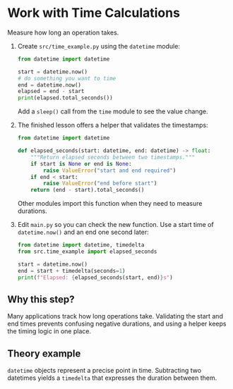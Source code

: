 # Work with Time Calculations

Measure how long an operation takes.

1. Create `src/time_example.py` using the `datetime` module:
   ```python
   from datetime import datetime

   start = datetime.now()
   # do something you want to time
   end = datetime.now()
   elapsed = end - start
   print(elapsed.total_seconds())
   ```
   Add a `sleep()` call from the `time` module to see the value change.
2. The finished lesson offers a helper that validates the timestamps:
   ```python
   from datetime import datetime

   def elapsed_seconds(start: datetime, end: datetime) -> float:
       """Return elapsed seconds between two timestamps."""
       if start is None or end is None:
           raise ValueError("start and end required")
       if end < start:
           raise ValueError("end before start")
       return (end - start).total_seconds()
   ```
   Other modules import this function when they need to measure durations.

3. Edit `main.py` so you can check the new function. Use a start time of
   `datetime.now()` and an end one second later:
   ```python
   from datetime import datetime, timedelta
   from src.time_example import elapsed_seconds

   start = datetime.now()
   end = start + timedelta(seconds=1)
   print(f"Elapsed: {elapsed_seconds(start, end)}s")
   ```

## Why this step?

Many applications track how long operations take. Validating the start and
end times prevents confusing negative durations, and using a helper keeps
the timing logic in one place.
## Theory example
`datetime` objects represent a precise point in time. Subtracting two datetimes yields a `timedelta` that expresses the duration between them.
